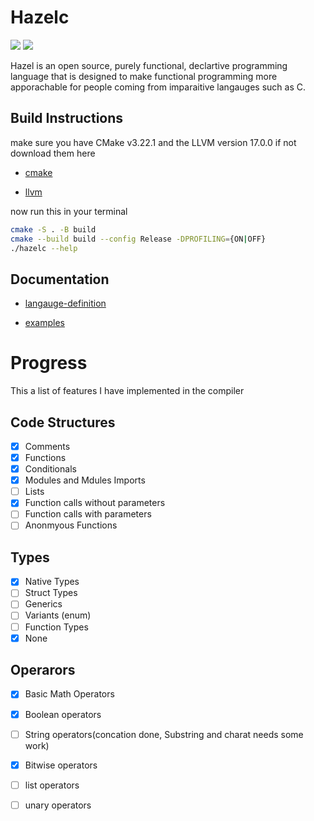 # Hazelc

![](https://img.shields.io/badge/License-GPLv3-blue.svg)
![](https://tokei.rs/b1/github/TheoW03/hazel)

Hazel is an open source, purely functional, declartive programming language that is designed 
to make functional programming more apporachable for people coming from imparaitive langauges such as C.


## Build Instructions

make sure you have CMake v3.22.1 and the LLVM version 17.0.0
if not download them here

- [cmake]
 
- [llvm]


now run this in your terminal

```sh
cmake -S . -B build 
cmake --build build --config Release -DPROFILING={ON|OFF}
./hazelc --help
```

## Documentation

- [langauge-definition]

- [examples]

# Progress

This a list of features I have implemented in the compiler

## Code Structures

- [x] Comments
- [x] Functions
- [x] Conditionals
- [x] Modules and Mdules Imports
- [ ] Lists
- [x] Function calls without parameters
- [ ] Function calls with parameters
- [ ] Anonmyous Functions

## Types

- [x] Native Types
- [ ] Struct Types
- [ ] Generics
- [ ] Variants (enum)
- [ ] Function Types
- [x] None

## Operarors

- [x] Basic Math Operators
- [x] Boolean operators
- [ ] String operators(concation done, Substring and charat needs some work)
- [x] Bitwise operators
- [ ] list operators
- [ ] unary operators



[llvm]: <https://releases.llvm.org/download.html>

[cmake]: <https://cmake.org/download/>
[langauge-definition]: <https://github.com/TheoW03/Hazelc/blob/master/Hazel_docs.pdf>
[examples]: <https://github.com/TheoW03/Hazelc/tree/master/samples>
[lines-of-code-badge]: <https://tokei.rs/b1/github/TheoW03/Hazel>
[gpl]:<https://img.shields.io/badge/License-GPLv3-blue.svg)](https://www.gnu.org/licenses/gpl-3.0>